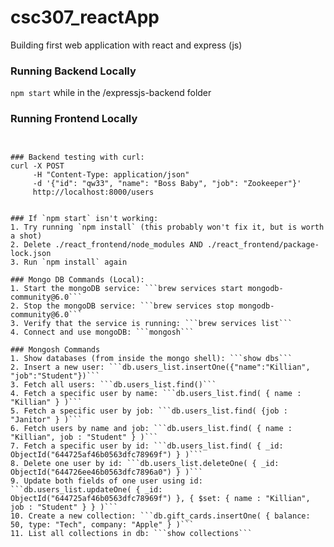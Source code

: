 # csc307_reactApp

Building first web application with react and express (js)


### Running Backend Locally
```npm start``` while in the /expressjs-backend folder

### Running Frontend Locally
```


### Backend testing with curl:
curl -X POST
     -H "Content-Type: application/json" 
     -d '{"id": "qw33", "name": "Boss Baby", "job": "Zookeeper"}' 
     http://localhost:8000/users


### If `npm start` isn't working:
1. Try running `npm install` (this probably won't fix it, but is worth a shot)
2. Delete ./react_frontend/node_modules AND ./react_frontend/package-lock.json
3. Run `npm install` again

### Mongo DB Commands (Local):
1. Start the mongoDB service: ```brew services start mongodb-community@6.0```
2. Stop the mongoDB service: ```brew services stop mongodb-community@6.0```
3. Verify that the service is running: ```brew services list```
4. Connect and use mongoDB: ```mongosh```

### Mongosh Commands
1. Show databases (from inside the mongo shell): ```show dbs``` 
2. Insert a new user: ```db.users_list.insertOne({"name":"Killian", "job":"Student"})```
3. Fetch all users: ```db.users_list.find()```
4. Fetch a specific user by name: ```db.users_list.find( { name : "Killian" } )```
5. Fetch a specific user by job: ```db.users_list.find( {job : "Janitor" } )```
6. Fetch users by name and job: ```db.users_list.find( { name : "Killian", job : "Student" } )```
7. Fetch a specific user by id: ```db.users_list.find( { _id: ObjectId("644725af46b0563dfc78969f") } )```
8. Delete one user by id: ```db.users_list.deleteOne( { _id: ObjectId("644726ee46b0563dfc7896a0") } )```
9. Update both fields of one user using id: ```db.users_list.updateOne( { _id: ObjectId("644725af46b0563dfc78969f") }, { $set: { name : "Killian", job : "Student" } } )```
10. Create a new collection: ```db.gift_cards.insertOne( { balance: 50, type: "Tech", company: "Apple" } )```
11. List all collections in db: ```show collections```